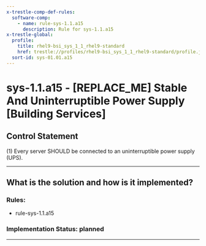 ```yaml
---
x-trestle-comp-def-rules:
  software-comp:
    - name: rule-sys-1.1.a15
      description: Rule for sys-1.1.a15
x-trestle-global:
  profile:
    title: rhel9-bsi_sys_1_1_rhel9-standard
    href: trestle://profiles/rhel9-bsi_sys_1_1_rhel9-standard/profile.json
  sort-id: sys-01.01.a15
---
```


# sys-1.1.a15 - \[REPLACE_ME\] Stable And Uninterruptible Power Supply [Building Services]

## Control Statement

(1) Every server SHOULD be connected to an uninterruptible power supply (UPS).

______________________________________________________________________

## What is the solution and how is it implemented?

<!-- For implementation status enter one of: implemented, partial, planned, alternative, not-applicable -->

<!-- Note that the list of rules under ### Rules: is read-only and changes will not be captured after assembly to JSON -->

<!-- Add control implementation description here for control: sys-1.1.a15 -->

### Rules:

  - rule-sys-1.1.a15

### Implementation Status: planned

______________________________________________________________________
